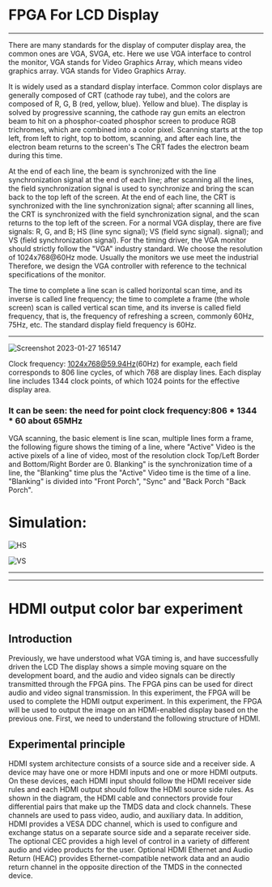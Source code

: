# FPGA For LCD Display

* * *

There are many standards for the display of computer display area, the common ones are VGA, SVGA, etc. Here we use VGA interface to control the monitor, VGA stands for Video Graphics Array, which means video graphics array. VGA stands for Video Graphics Array.



It is widely used as a standard display interface. Common color displays are generally composed of CRT (cathode ray tube), and the colors are composed of R, G, B (red, yellow, blue). Yellow and blue). The display is solved by progressive scanning, the cathode ray gun emits an electron beam to hit on a phosphor-coated phosphor screen to produce RGB trichromes, which are combined into a color pixel. Scanning starts at the top left, from left to right, top to bottom, scanning, and after each line, the electron beam returns to the screen's The CRT fades the electron beam during this time.


At the end of each line, the beam is synchronized with the line synchronization signal at the end of each line; after scanning all the lines, the field synchronization signal is used to synchronize and bring the scan back to the top left of the screen. At the end of each line, the CRT is synchronized with the line synchronization signal; after scanning all lines, the CRT is synchronized with the field synchronization signal, and the scan returns to the top left of the screen.
For a normal VGA display, there are five signals: R, G, and B; HS (line sync signal); VS (field sync signal). signal); and VS (field synchronization signal).
For the timing driver, the VGA monitor should strictly follow the "VGA" industry standard. We choose the resolution of  1024x768@60Hz mode.
Usually the monitors we use meet the industrial Therefore, we design the VGA controller with reference to the technical specifications of the monitor.




The time to complete a line scan is called horizontal scan time, and its inverse is called line frequency; the time to complete a frame (the whole screen) scan is called vertical scan time, and its inverse is called field frequency, that is, the frequency of refreshing a screen, commonly 60Hz, 75Hz, etc. The standard display field frequency is 60Hz.


* * *

![Screenshot 2023-01-27 165147](https://user-images.githubusercontent.com/68816726/215047836-3769d0ab-b09c-41ad-82f6-e68774740646.png)


Clock frequency: 1024x768@59.94Hz(60Hz) for example, each field corresponds to 806 line cycles, of which 768 are display lines. Each display line includes 1344 clock points, of which 1024 points for the effective display area.

### It can be seen: the need for point clock frequency:806 * 1344 * 60 about 65MHz

VGA scanning, the basic element is line scan, multiple lines form a frame, the following figure shows the timing of a line, where "Active" Video is the active pixels of a line of video, most of the resolution clock Top/Left Border and Bottom/Right Border are 0.
Blanking" is the synchronization time of a line, the "Blanking" time plus the "Active" Video time is the time of a line. "Blanking" is divided into "Front Porch", "Sync" and "Back Porch "Back Porch".


# Simulation:

![HS](https://user-images.githubusercontent.com/68816726/215075026-8d868f39-69fd-4f94-8cf9-611e98945a84.png)


![VS](https://user-images.githubusercontent.com/68816726/215075031-99c38b60-466d-4d4a-8c89-d84cc0e5862b.png)


* * *
- - -



# HDMI output color bar experiment
## Introduction

Previously, we have understood what VGA timing is, and have successfully driven the LCD
The display shows a simple moving square on the development board, and the audio and video signals can be directly transmitted through the FPGA pins. The FPGA pins can be used for direct audio and video signal transmission. In this experiment, the FPGA will be used to complete the HDMI output experiment. In this experiment, the FPGA will be used to output the image on an HDMI-enabled display based on the previous one. First, we need to understand the following structure of HDMI.


## Experimental principle

HDMI system architecture consists of a source side and a receiver side. A device may have one or more HDMI inputs and one or more HDMI outputs. On these devices, each HDMI input should follow the HDMI receiver side rules and each HDMI output should follow the HDMI source side rules. As shown in the diagram, the HDMI cable and connectors provide four differential pairs that make up the TMDS data and clock channels. These channels are used to pass video, audio, and auxiliary data. In addition, HDMI provides a VESA DDC channel, which is used to configure and exchange status on a separate source side and a separate receiver side. The optional CEC provides a high level of control in a variety of different audio and video products for the user. Optional HDMI Ethernet and Audio Return (HEAC) provides Ethernet-compatible network data and an audio return channel in the opposite direction of the TMDS in the connected device.



